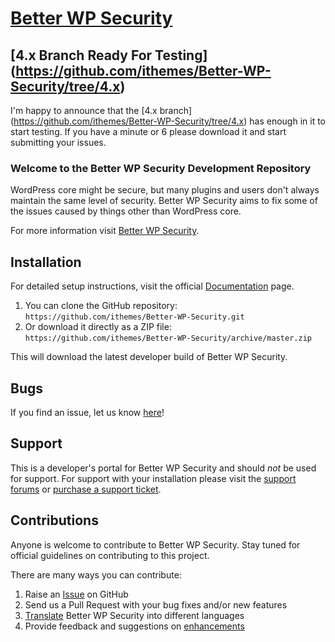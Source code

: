 # [Better WP Security](http://wordpress.org/plugins/better-wp-security/) #

## [4.x Branch Ready For Testing] (https://github.com/ithemes/Better-WP-Security/tree/4.x)
I'm happy to announce that the [4.x branch] (https://github.com/ithemes/Better-WP-Security/tree/4.x) has enough in it to start testing. If you have a minute or 6 please download it and start submitting your issues.

### Welcome to the Better WP Security Development Repository

WordPress core might be secure, but many plugins and users don't always maintain the same level of security. Better WP Security aims to fix some of the issues caused by things other than WordPress core.

For more information visit [Better WP Security](http://wordpress.org/plugins/better-wp-security/).

## Installation ##

For detailed setup instructions, visit the official [Documentation](http://wordpress.org/plugins/better-wp-security/) page.

1. You can clone the GitHub repository: `https://github.com/ithemes/Better-WP-Security.git`
2. Or download it directly as a ZIP file: `https://github.com/ithemes/Better-WP-Security/archive/master.zip`

This will download the latest developer build of Better WP Security.

## Bugs ##
If you find an issue, let us know [here](https://github.com/ithemes/Better-WP-Security/issues?state=open)!

## Support ##
This is a developer's portal for Better WP Security and should _not_ be used for support. For support with your installation please visit the [support forums](http://wordpress.org/support/plugin/better-wp-security) or [purchase a support ticket](http://fooplugins.com/plugins/better-wp-security/).

## Contributions ##
Anyone is welcome to contribute to Better WP Security. Stay tuned for official guidelines on contributing to this project.

There are many ways you can contribute:

1. Raise an [Issue](https://github.com/ithemes/Better-WP-Security/issues) on GitHub
2. Send us a Pull Request with your bug fixes and/or new features
3. [Translate](http://ithemes.com/translate) Better WP Security into different languages</a>
4. Provide feedback and suggestions on [enhancements](https://github.com/ithemes/Better-WP-Security/issues?direction=desc&labels=Enhancement&page=1&sort=created&state=open)
